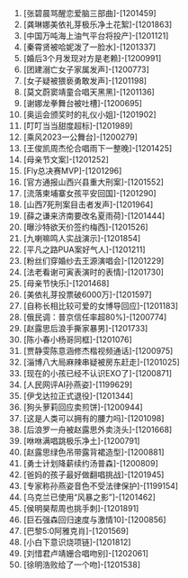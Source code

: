 
1. [张碧晨骂醒恋爱脑三部曲]-[1201459]
1. [龚琳娜美依礼芽极乐净土花絮]-[1201863]
1. [中国万吨海上油气平台将投产]-[1201121]
1. [秦霄贤被哈妮泼了一脸水]-[1201337]
1. [婚后3个月发现对方是老赖]-[1200991]
1. [团建溺亡女子家属发声]-[1200773]
1. [女子疑被猥亵勇敢发声]-[1201198]
1. [莫文蔚窦靖童合唱天黑黑]-[1201136]
1. [谢娜龙拳舞台被吐槽]-[1200695]
1. [奥运会颁奖时的礼仪小姐]-[1201902]
1. [叮叮当当甜度超标]-[1201989]
1. [乘风2023一公舞台]-[1200279]
1. [王俊凯周杰伦合唱雨下一整晚]-[1201425]
1. [母亲节文案]-[1201252]
1. [Fly总决赛MVP]-[1201296]
1. [官方通报山西兴县重大刑案]-[1201552]
1. [流落柬埔寨女孩平安回国]-[1201290]
1. [山西7死刑案目击者发声]-[1201964]
1. [薛之谦来济南要改名夏雨荷]-[1201444]
1. [曝沙特欲天价签约梅西]-[1201526]
1. [九喇嘛鸣人实战演示]-[1201854]
1. [平凡之路PUA案好气人]-[1201211]
1. [粉丝们穿婚纱去王源演唱会]-[1201229]
1. [法老看谢可寅表演时的表情]-[1201730]
1. [母亲节快乐]-[1201468]
1. [美依礼芽投票破6000万]-[1201597]
1. [自称长相比较可爱的女博导回应]-[1201183]
1. [俄民调：普京信任率超80%]-[1200774]
1. [赵露思后浪手撕家暴男]-[1201733]
1. [陈小春小杨哥同框]-[1201076]
1. [贾静雯陈意涵修杰楷视频通话]-[1200975]
1. [淄博八大局麻辣串疑被房东赶走]-[1201025]
1. [现在的小孩已经不认识EXO了]-[1200871]
1. [人民网评AI孙燕姿]-[1199629]
1. [伊戈达拉正式退役]-[1201344]
1. [狗头萝莉回应卖煎饼]-[1200944]
1. [这是人类可以拥有的腰力吗]-[1201098]
1. [后浪罗一舟被赵露思外卖浇头]-[1201668]
1. [咻咻满唱跳极乐净土]-[1200791]
1. [赵露思绿色吊带露背裙造型]-[1200881]
1. [勇士计划降薪续约汤普森]-[1200809]
1. [爸妈的孩子最好做翻唱挑战]-[1201945]
1. [专家称孙燕姿音色不受法律保护]-[1199154]
1. [乌克兰已使用“风暴之影”]-[1201462]
1. [侯明昊帮周也挑手刺]-[1201891]
1. [巨石强森回归速度与激情10]-[1200856]
1. [巴黎5:0阿雅克肖]-[1201569]
1. [小白下意识烧项链]-[1201812]
1. [刘惜君卢靖姗合唱吻别]-[1202061]
1. [徐明浩败给了一个吻]-[1201538]